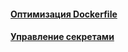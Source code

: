 #### [Оптимизация Dockerfile](optimizing-dockerfile/optimizing-dockerfile.md)
#### [Управление секретами](secrets-management/secrets-management.md)
